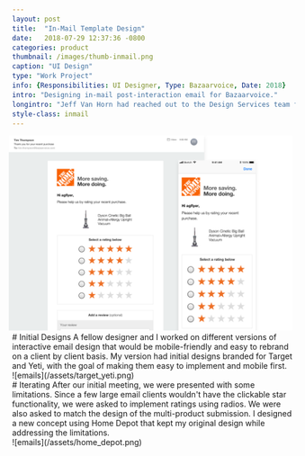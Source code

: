 ```yaml
---
layout: post
title:  "In-Mail Template Design"
date:   2018-07-29 12:37:36 -0800
categories: product
thumbnail: /images/thumb-inmail.png
caption: "UI Design"
type: "Work Project"
info: {Responsibilities: UI Designer, Type: Bazaarvoice, Date: 2018}
intro: "Designing in-mail post-interaction email for Bazaarvoice."
longintro: "Jeff Van Horn had reached out to the Design Services team for help in designing the visual design of the new interactive mail template being created by the Product Team."
style-class: inmail
---
```


<div class="full-bleed-image inmail" markdown="1" style="padding-bottom: 0;">
<div class="wrapper" markdown="1">
  <img src="/assets/in_mail.png" style="width: 900px; margin-left: -6px;"/>
</div>
</div>

<div class="full-bleed-white" markdown="1">
<div class="wrapper" markdown="1">
# Initial Designs
A fellow designer and I worked on different versions of interactive email design that would be mobile-friendly and easy to rebrand on a client by client basis. My version had initial designs branded for Target and Yeti, with the goal of making them easy to implement and mobile first.
</div>
</div>

<div class="full-bleed-grey" markdown="1">
<div class="midsize-image" markdown="1">
  ![emails](/assets/target_yeti.png)
</div>
</div>

<div class="full-bleed-white" markdown="1">
<div class="wrapper" markdown="1">
# Iterating
After our initial meeting, we were presented with some limitations. Since a few large email clients wouldn't have the clickable star functionality, we were asked to implement ratings using radios. We were also asked to match the design of the multi-product submission. I designed a new concept using Home Depot that kept my original design while addressing the limitations.
<div class="midsize-image" style="padding:0;" markdown="1">
  ![emails](/assets/home_depot.png)
</div>
</div>
</div>
